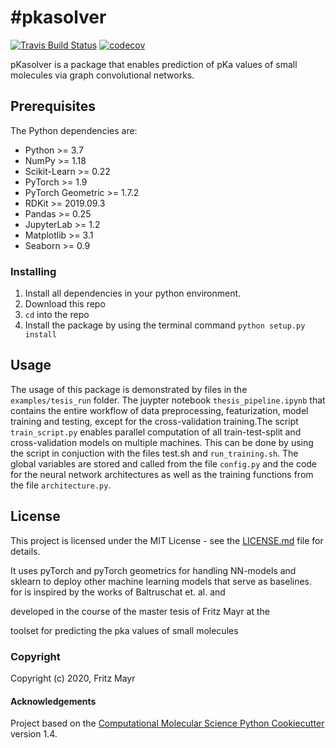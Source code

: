 #pkasolver
==============================
[//]: # (Badges)
[![Travis Build Status](https://travis-ci.com/MayrF/pkasolver.svg?branch=master)](https://travis-ci.com/MayrF/pkasolver)
[![codecov](https://codecov.io/gh/MayrF/pkasolver/branch/master/graph/badge.svg)](https://codecov.io/gh/MayrF/pkasolver/branch/master)

pKasolver is a package that enables prediction of pKa values of small molecules via graph convolutional networks. 

## Prerequisites

The Python dependencies are:
* Python >= 3.7
* NumPy >= 1.18
* Scikit-Learn >= 0.22
* PyTorch >= 1.9
* PyTorch Geometric >= 1.7.2 
* RDKit >= 2019.09.3
* Pandas >= 0.25
* JupyterLab >= 1.2
* Matplotlib >= 3.1
* Seaborn >= 0.9

### Installing

1) Install all dependencies in your python environment. 
2) Download this repo
3) `cd` into the repo
3) Install the package by using the terminal command `python setup.py install`

## Usage

The usage of this package is demonstrated by files in the `examples/tesis_run` folder. The juypter notebook `thesis_pipeline.ipynb` that contains the entire workflow of data preprocessing, featurization, model training and testing, except for the cross-validation training.The script `train_script.py` enables parallel computation of all train-test-split and cross-validation models on multiple machines. This can be done by using the script in conjuction with the files test.sh and `run_training.sh`. The global variables are stored and called from the file `config.py` and the code for the neural network architectures as well as the training functions from the file `architecture.py`. 

## License

This project is licensed under the MIT License - see the [LICENSE.md](LICENSE.md) file for details.

It uses pyTorch and pyTorch geometrics for handling NN-models and sklearn to deploy other machine learning models that serve as baselines.  for  is inspired by the works of Baltruschat et. al. and 

developed in the course of the master tesis of Fritz Mayr at the 

toolset for predicting the pka values of small molecules

### Copyright

Copyright (c) 2020, Fritz Mayr


#### Acknowledgements
 
Project based on the 
[Computational Molecular Science Python Cookiecutter](https://github.com/molssi/cookiecutter-cms) version 1.4.
